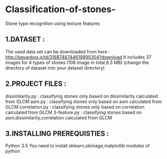 # Classification-of-stones-
Stone type recognition using texture features

## 1.DATASET :
The used data set can be downloaded from here : http://bayanbox.ir/id/3168748744619895304?download
It includes 37 images for 4 types of stones (108 image in total,6.3 MB)
(change the directory of dataset into your dataset directory)
  
## 2.PROJECT FILES :
dissimilarity.py : classifying stones only based on dissimilarity calculated from GLCM
asm.py : classifying stones only based on asm calculated from GLCM
correlation.py : classifying stones only based on correlation calculated from GLCM
3-feature.py : classifying stones based on asm,dissimilarity,correlation calculated from GLCM
  
## 3.INSTALLING PREREQUISTIES : 
Python 3.5 
You need to install sklearn,skimage,matplotlib modules of python

